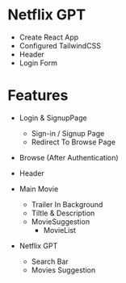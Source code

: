 # Netflix GPT
 - Create React App
 - Configured TailwindCSS
 - Header
 - Login Form
 
# Features
  - Login & SignupPage
     - Sign-in / Signup Page
     - Redirect To Browse Page

  - Browse (After Authentication)
   - Header
   - Main Movie
     - Trailer In Background
     - Tiltle & Description
     - MovieSuggestion
       - MovieList
 - Netflix GPT
    - Search Bar
    - Movies Suggestion